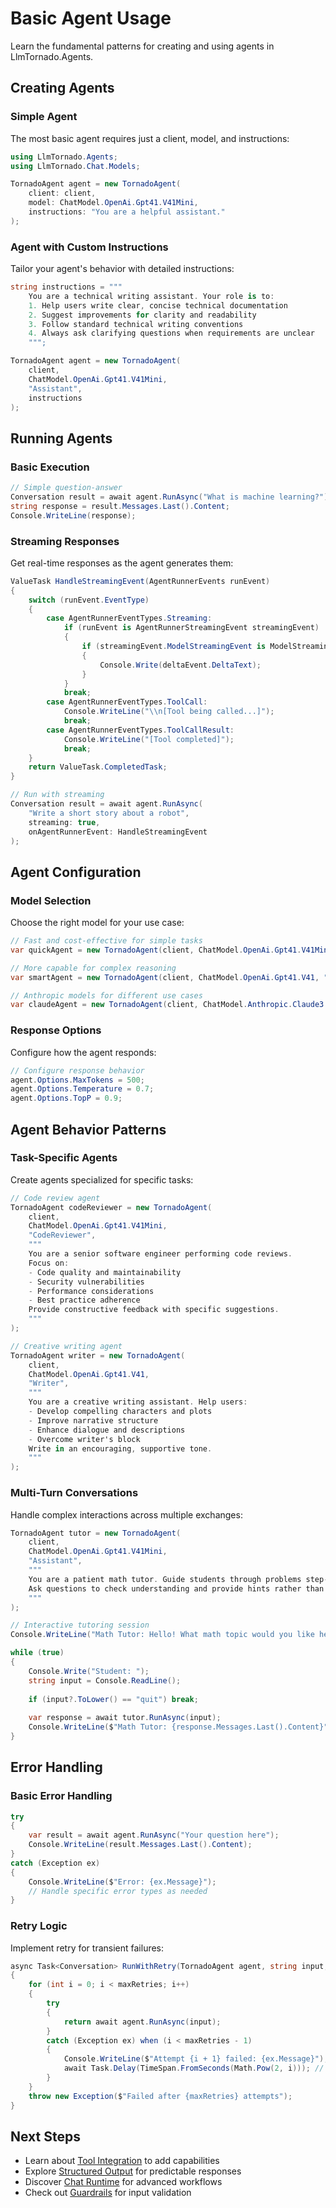 # Basic Agent Usage

Learn the fundamental patterns for creating and using agents in LlmTornado.Agents.

## Creating Agents

### Simple Agent

The most basic agent requires just a client, model, and instructions:

```csharp
using LlmTornado.Agents;
using LlmTornado.Chat.Models;

TornadoAgent agent = new TornadoAgent(
    client: client,
    model: ChatModel.OpenAi.Gpt41.V41Mini,
    instructions: "You are a helpful assistant."
);
```

### Agent with Custom Instructions

Tailor your agent's behavior with detailed instructions:

```csharp
string instructions = """
    You are a technical writing assistant. Your role is to:
    1. Help users write clear, concise technical documentation
    2. Suggest improvements for clarity and readability
    3. Follow standard technical writing conventions
    4. Always ask clarifying questions when requirements are unclear
    """;

TornadoAgent agent = new TornadoAgent(
    client,
    ChatModel.OpenAi.Gpt41.V41Mini,
    "Assistant",
    instructions
);
```

## Running Agents

### Basic Execution

```csharp
// Simple question-answer
Conversation result = await agent.RunAsync("What is machine learning?");
string response = result.Messages.Last().Content;
Console.WriteLine(response);
```

### Streaming Responses

Get real-time responses as the agent generates them:

```csharp
ValueTask HandleStreamingEvent(AgentRunnerEvents runEvent)
{
    switch (runEvent.EventType)
    {
        case AgentRunnerEventTypes.Streaming:
            if (runEvent is AgentRunnerStreamingEvent streamingEvent)
            {
                if (streamingEvent.ModelStreamingEvent is ModelStreamingOutputTextDeltaEvent deltaEvent)
                {
                    Console.Write(deltaEvent.DeltaText);
                }
            }
            break;
        case AgentRunnerEventTypes.ToolCall:
            Console.WriteLine("\\n[Tool being called...]");
            break;
        case AgentRunnerEventTypes.ToolCallResult:
            Console.WriteLine("[Tool completed]");
            break;
    }
    return ValueTask.CompletedTask;
}

// Run with streaming
Conversation result = await agent.RunAsync(
    "Write a short story about a robot",
    streaming: true,
    onAgentRunnerEvent: HandleStreamingEvent
);
```

## Agent Configuration

### Model Selection

Choose the right model for your use case:

```csharp
// Fast and cost-effective for simple tasks
var quickAgent = new TornadoAgent(client, ChatModel.OpenAi.Gpt41.V41Mini, "Assistant1", instructions);

// More capable for complex reasoning
var smartAgent = new TornadoAgent(client, ChatModel.OpenAi.Gpt41.V41, "Assistant2",instructions);

// Anthropic models for different use cases
var claudeAgent = new TornadoAgent(client, ChatModel.Anthropic.Claude3.Sonnet, "Assistant3",instructions);
```

### Response Options

Configure how the agent responds:

```csharp
// Configure response behavior
agent.Options.MaxTokens = 500;
agent.Options.Temperature = 0.7;
agent.Options.TopP = 0.9;
```

## Agent Behavior Patterns

### Task-Specific Agents

Create agents specialized for specific tasks:

```csharp
// Code review agent
TornadoAgent codeReviewer = new TornadoAgent(
    client,
    ChatModel.OpenAi.Gpt41.V41Mini,
    "CodeReviewer",
    """
    You are a senior software engineer performing code reviews.
    Focus on:
    - Code quality and maintainability
    - Security vulnerabilities
    - Performance considerations
    - Best practice adherence
    Provide constructive feedback with specific suggestions.
    """
);

// Creative writing agent
TornadoAgent writer = new TornadoAgent(
    client,
    ChatModel.OpenAi.Gpt41.V41,
    "Writer",
    """
    You are a creative writing assistant. Help users:
    - Develop compelling characters and plots
    - Improve narrative structure
    - Enhance dialogue and descriptions
    - Overcome writer's block
    Write in an encouraging, supportive tone.
    """
);
```

### Multi-Turn Conversations

Handle complex interactions across multiple exchanges:

```csharp
TornadoAgent tutor = new TornadoAgent(
    client,
    ChatModel.OpenAi.Gpt41.V41Mini,
    "Assistant",
    """
    You are a patient math tutor. Guide students through problems step-by-step.
    Ask questions to check understanding and provide hints rather than direct answers.
    """
);

// Interactive tutoring session
Console.WriteLine("Math Tutor: Hello! What math topic would you like help with?");

while (true)
{
    Console.Write("Student: ");
    string input = Console.ReadLine();
    
    if (input?.ToLower() == "quit") break;
    
    var response = await tutor.RunAsync(input);
    Console.WriteLine($"Math Tutor: {response.Messages.Last().Content}");
}
```

## Error Handling

### Basic Error Handling

```csharp
try
{
    var result = await agent.RunAsync("Your question here");
    Console.WriteLine(result.Messages.Last().Content);
}
catch (Exception ex)
{
    Console.WriteLine($"Error: {ex.Message}");
    // Handle specific error types as needed
}
```

### Retry Logic

Implement retry for transient failures:

```csharp
async Task<Conversation> RunWithRetry(TornadoAgent agent, string input, int maxRetries = 3)
{
    for (int i = 0; i < maxRetries; i++)
    {
        try
        {
            return await agent.RunAsync(input);
        }
        catch (Exception ex) when (i < maxRetries - 1)
        {
            Console.WriteLine($"Attempt {i + 1} failed: {ex.Message}");
            await Task.Delay(TimeSpan.FromSeconds(Math.Pow(2, i))); // Exponential backoff
        }
    }
    throw new Exception($"Failed after {maxRetries} attempts");
}
```



## Next Steps

- Learn about [Tool Integration](tool-integration.md) to add capabilities
- Explore [Structured Output](structured-output.md) for predictable responses
- Discover [Chat Runtime](chat-runtime.md) for advanced workflows
- Check out [Guardrails](guardrails.md) for input validation